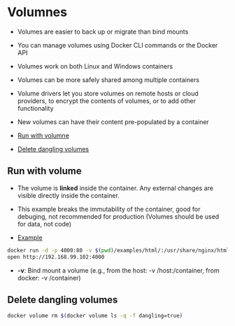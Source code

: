 # Volumnes

- Volumes are easier to back up or migrate than bind mounts
- You can manage volumes using Docker CLI commands or the Docker API
- Volumes work on both Linux and Windows containers
- Volumes can be more safely shared among multiple containers
- Volume drivers let you store volumes on remote hosts or cloud providers, to encrypt the contents of volumes, or to add other functionality
- New volumes can have their content pre-populated by a container

- [Run with volumne](#run-with-volumne)
- [Delete dangling volumes](#delete-dangling-volumes)

## Run with volume

- The volume is **linked** inside the container. Any external changes are visible directly inside the container.
- This example breaks the immutability of the container, good for debuging, not recommended for production (Volumes should be used for data, not code)

- [Example](examples/html)

```bash
docker run -d -p 4000:80 -v $(pwd)/examples/html/:/usr/share/nginx/html:ro nginx
open http://192.168.99.102:4000
```

- **-v**: Bind mount a volume (e.g., from the host: -v /host:/container, from docker: -v /container)

## Delete dangling volumes

```bash
docker volume rm $(docker volume ls -q -f dangling=true)
```
